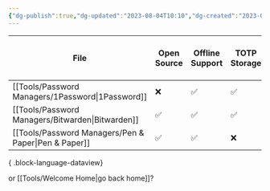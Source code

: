 ```yaml
---
{"dg-publish":true,"dg-updated":"2023-08-04T10:10","dg-created":"2023-08-04T10:07","title":"Password Managers - App Seeker","dg-permalink":"password-managers","dg-path":"Password Managers.md","permalink":"/password-managers/","dgPassFrontmatter":true,"created":"2023-08-04T10:07","updated":"2023-08-04T10:10"}
---
```



| File                                                    | Open Source | Offline Support | TOTP Storage | Storage Amount (in GB) | Add additional storage? | Password Sharing | No. of Family Members | Can you add more? | No. of Team Members | Can you add more? | Headquarters      | Free tier/option | Individual Monthly (in USD) | Individual Yearly (in USD) | Any Discounts? |
| ------------------------------------------------------- | ----------- | --------------- | ------------ | ---------------------- | ----------------------- | ---------------- | --------------------- | ----------------- | ------------------- | ----------------- | ----------------- | ---------------- | --------------------------- | -------------------------- | -------------- |
| [[Tools/Password Managers/1Password\|1Password]]     | ❌           | ✅               | ✅            | 1                      | ❌                       | ✅                | 5                     | ✅                 | 10                  | ✅                 | Toronto,CA        | ✅                | \-                          | 35.88                      | ✅              |
| [[Tools/Password Managers/Bitwarden\|Bitwarden]]     | ✅           | ✅               | ✅            | 1                      | ✅                       | ✅                | 6                     | ✅                 | 6                   | ✅                 | Santa Barbara, CA | ✅                | \-                          | 10                         | ❌              |
| [[Tools/Password Managers/Pen & Paper\|Pen & Paper]] | ✅           | ✅               | ❌            | \-                     | ❌                       | ❌                | \-                    | ❌                 | \-                  | ❌                 | Your House        | ❌                | \-                          | \-                         | ❌              |

{ .block-language-dataview}

or [[Tools/Welcome Home\|go back home]]?